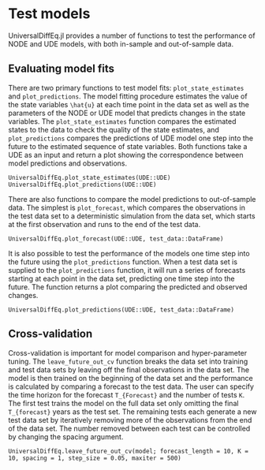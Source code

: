 # Test models

UniversalDiffEq.jl provides a number of functions to test the performance of NODE and UDE models, with both in-sample and out-of-sample data. 

## Evaluating model fits

There are two primary functions to test model fits: `plot_state_estimates` and `plot_predictions`. The model fitting procedure estimates the value of the state variables ``\hat{u}`` at each time point in the data set as well as the parameters of the NODE or UDE model that predicts changes in the state variables. The `plot_state_estimates` function compares the estimated states to the data to check the quality of the state estimates, and `plot_predictions` compares the predictions of UDE model one step into the future to the estimated sequence of state variables. Both functions take a UDE as an input and return a plot showing the correspondence between model predictions and observations. 

```@docs
UniversalDiffEq.plot_state_estimates(UDE::UDE)
UniversalDiffEq.plot_predictions(UDE::UDE)
```

There are also functions to compare the model predictions to out-of-sample data. The simplest is `plot_forecast`, which compares the observations in the test data set to a deterministic simulation from the data set, which starts at the first observation and runs to the end of the test data. 

```@docs
UniversalDiffEq.plot_forecast(UDE::UDE, test_data::DataFrame)
```

It is also possible to test the performance of the models one time step into the future using the `plot_predictions` function. When a test data set is supplied to the `plot_predictions` function, it will run a series of forecasts starting at each point in the data set, predicting one time step into the future. The function returns a plot comparing the predicted and observed changes.

```@docs
UniversalDiffEq.plot_predictions(UDE::UDE, test_data::DataFrame)
```

## Cross-validation

Cross-validation is important for model comparison and hyper-parameter tuning. The `leave_future_out_cv` function breaks the data set into training and test data sets by leaving off the final observations in the data set. The model is then trained on the beginning of the data set and the performance is calculated by comparing a forecast to the test data. The user can specify the time horizon for the forecast ``T_{Forecast}`` and the number of tests ``K``. The first test trains the model on the full data set only omitting the final ``T_{forecast}`` years as the test set. The remaining tests each generate a new test data set by iteratively removing more of the observations from the end of the data set. The number removed between each test can be controlled by changing the spacing argument. 


```@docs
UniversalDiffEq.leave_future_out_cv(model; forecast_length = 10, K = 10, spacing = 1, step_size = 0.05, maxiter = 500)
```
